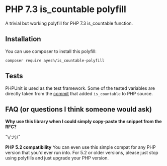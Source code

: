 # PHP 7.3 is_countable polyfill
A trivial but working polyfill for PHP 7.3 is_countable function.

## Installation
You can use composer to install this polyfill:

`composer require ayesh/is_countable-polyfill`

## Tests
PHPUnit is used as the test framework. Some of the tested variables are
directly taken from the [commit](https://github.com/php/php-src/pull/3026/commits/587fcc504f8ad2b07ac28c3335cd0fe3ac39b503) that added `is_countable` to PHP source.

## FAQ (or questions I think someone would ask)
**Why use this library when I could simply copy-paste the snippet from the RFC?**

   ¯\\_(ツ)_/¯

**PHP 5.2 compatibility**
You can even use this simple compat for any PHP version that you'd ever
run into. For 5.2 or older versions, please just stop using polyfills
and just upgrade your PHP version.
